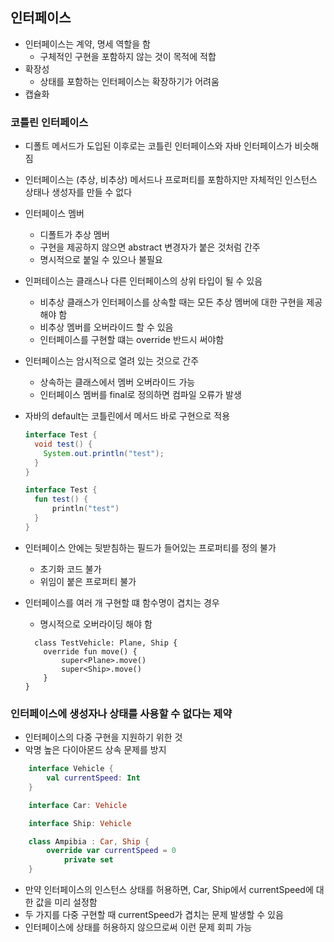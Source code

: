 ## 인터페이스
- 인터페이스는 계약, 명세 역할을 함
  - 구체적인 구현을 포함하지 않는 것이 목적에 적합
- 확장성
  - 상태를 포함하는 인터페이스는 확장하기가 어려움
- 캡슐화

### 코틀린 인터페이스
- 디폴트 메서드가 도입된 이후로는 코틀린 인터페이스와 자바 인터페이스가 비슷해짐
- 인터페이스는 (추상, 비추상) 메서드나 프로퍼티를 포함하지만 자체적인 인스턴스 상태나 생성자를 만들 수 없다
- 인터페이스 멤버
  - 디폴트가 추상 멤버
  - 구현을 제공하지 않으면 abstract 변경자가 붙은 것처럼 간주
  - 명시적으로 붙일 수 있으나 불필요
- 인퍼테이스는 클래스나 다른 인터페이스의 상위 타입이 될 수 있음
  - 비추상 클래스가 인터페이스를 상속할 때는 모든 추상 멤버에 대한 구현을 제공해야 함
  - 비추상 멤버를 오버라이드 할 수 있음
  - 인터페이스를 구현할 떄는 override 반드시 써야함
- 인터페이스는 암시적으로 열려 있는 것으로 간주 
  - 상속하는 클래스에서 멤버 오버라이드 가능
  - 인터페이스 멤버를 final로 정의하면 컴파일 오류가 발생
- 자바의 default는 코틀린에서 메서드 바로 구현으로 적용
  ```java 
  interface Test {
    void test() {
      System.out.println("test");
    }
  }
  ```
  
  ```kotlin
  interface Test {
    fun test() {
        println("test")
    }
  }
  ```
  
- 인터페이스 안에는 뒷받침하는 필드가 들어있는 프로퍼티를 정의 불가
  - 초기화 코드 불가 
  - 위임이 붙은 프로퍼티 불가
- 인터페이스를 여러 개 구현할 떄 함수명이 겹치는 경우
  - 명시적으로 오버라이딩 해야 함
  ```
    class TestVehicle: Plane, Ship {
      override fun move() {
          super<Plane>.move()
          super<Ship>.move()
      }
  }
  ```

### 인터페이스에 생성자나 상태를 사용할 수 없다는 제약
- 인터페이스의 다중 구현을 지원하기 위한 것
- 악명 높은 다이아몬드 상속 문제를 방지
```kotlin
    interface Vehicle {
        val currentSpeed: Int
    }

    interface Car: Vehicle

    interface Ship: Vehicle

    class Ampibia : Car, Ship {
        override var currentSpeed = 0
            private set
    }
```
- 만약 인터페이스의 인스턴스 상태를 허용하면, Car, Ship에서 currentSpeed에 대한 값을 미리 설정함
- 두 가지를 다중 구현할 때 currentSpeed가 겹치는 문제 발생할 수 있음
- 인터페이스에 상태를 허용하지 않으므로써 이런 문제 회피 가능
